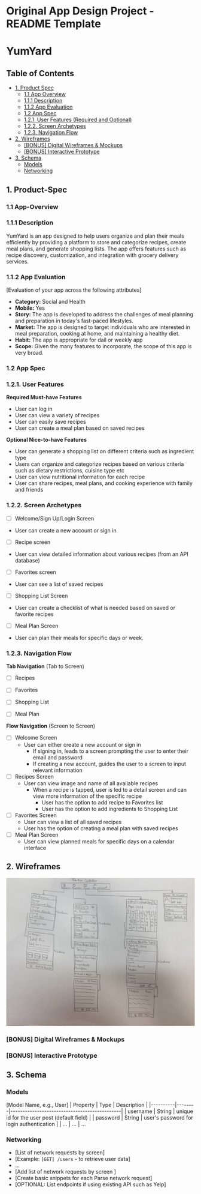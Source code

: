 Original App Design Project - README Template
===

# YumYard

## Table of Contents
- [1. Product Spec](#1-product-spec)
  * [1.1 App Overview](#11-app-overview)
  * [1.1.1 Description](#111-description)
  * [1.1.2 App Evaluation](#112-app-evaluation)
  * [1.2 App Spec](#12-app-spec)
  * [1.2.1. User Features (Required and Optional)](#121-user-features)
  * [1.2.2. Screen Archetypes](#122-screen-archetypes)
  * [1.2.3. Navigation Flow](#123-navigation-flow)
- [2. Wireframes](#2-wireframes)
  * [[BONUS] Digital Wireframes & Mockups](#-bonus--digital-wireframes---mockups)
  * [[BONUS] Interactive Prototype](#-bonus--interactive-prototype)
- [3. Schema](#3-schema)
  * [Models](#models)
  * [Networking](#networking)

## 1. Product-Spec
### 1.1 App-Overview

### 1.1.1 Description

YumYard is an app designed to help users organize and plan their meals efficiently by providing a platform to store and categorize recipes, create meal plans, and generate shopping lists. The app offers features such as recipe discovery, customization, and integration with grocery delivery services.

### 1.1.2 App Evaluation

[Evaluation of your app across the following attributes]
- **Category:** Social and Health
- **Mobile:** Yes
- **Story:** The app is developed to address the challenges of meal planning and preparation in today's fast-paced lifestyles.
- **Market:** The app is designed to target individuals who are interested in meal preparation, cooking at home, and maintaining a healthy diet.
- **Habit:** The app is appropriate for dail or weekly app
- **Scope:** Given the many features to incorporate, the scope of this app is very broad.

### 1.2 App Spec

### 1.2.1. User Features

**Required Must-have Features**

* User can log in
* User can view a variety of recipes
* User can easily save recipes 
* User can create a meal plan based on saved recipes

**Optional Nice-to-have Features**
* User can generate a shopping list on different criteria such as ingredient type
* Users can organize and categorize recipes based on various criteria such as dietary restrictions, cuisine type etc
* User can view nutritional information for each recipe
* User can share recipes, meal plans, and cooking experience with family and friends  



### 1.2.2. Screen Archetypes

- [ ] Welcome/Sign Up/Login Screen
* User can create a new account or sign in
- [ ] Recipe screen
* User can view detailed information about various recipes (from an API database)
- [ ] Favorites screen
* User can see a list of saved recipes 
- [ ] Shopping List Screen
* User can create a checklist of what is needed based on saved or favorite recipes
- [ ] Meal Plan Screen
* User can plan their meals for specific days or week.

### 1.2.3. Navigation Flow

**Tab Navigation** (Tab to Screen)


- [ ] Recipes
- [ ] Favorites
- [ ] Shopping List
- [ ] Meal Plan




**Flow Navigation** (Screen to Screen)

- [ ] Welcome Screen
  * User can either create a new account or sign in
      * If signing in, leads to a screen prompting the user to enter their email and password
      * If creating a new account, guides the user to a screen to input relevant information
- [ ] Recipes Screen
  * User can view image and name of all available recipes
      * When a recipe is tapped, user is led to a detail screen and can view more information of the specific recipe
          * User has the option to add recipe to Favorites list 
          * User has the option to add ingredients to Shopping List
- [ ] Favorites Screen
    * User can view a list of all saved recipes
    * User has the option of creating a meal plan with saved recipes
- [ ] Meal Plan Screen
    * User can view planned meals for specific days on a calendar interface




## 2. Wireframes

<img src='iOS102-Wireframe.jpg'>

### [BONUS] Digital Wireframes & Mockups

### [BONUS] Interactive Prototype

## 3. Schema 


### Models

[Model Name, e.g., User]
| Property | Type   | Description                                  |
|----------|--------|----------------------------------------------|
| username | String | unique id for the user post (default field)   |
| password | String | user's password for login authentication      |
| ...      | ...    | ...                          


### Networking

- [List of network requests by screen]
- [Example: `[GET] /users` - to retrieve user data]
- ...
- [Add list of network requests by screen ]
- [Create basic snippets for each Parse network request]
- [OPTIONAL: List endpoints if using existing API such as Yelp]
